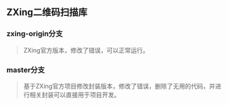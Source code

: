 ## ZXing二维码扫描库

### zxing-origin分支
> ZXing官方版本，修改了错误，可以正常运行。
### master分支
> 基于ZXing官方项目修改封装版本，修改了错误，删除了无用的代码，并进行相关封装可以直接用于项目开发。